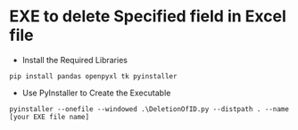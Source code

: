 # EXE to delete Specified field in Excel file

* Install the Required Libraries
```
pip install pandas openpyxl tk pyinstaller
```


* Use PyInstaller to Create the Executable
```
pyinstaller --onefile --windowed .\DeletionOfID.py --distpath . --name [your EXE file name]
```